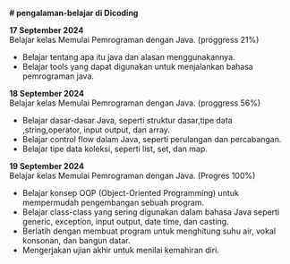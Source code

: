 **# pengalaman-belajar di Dicoding**

**17 September 2024**<br>
Belajar kelas Memulai Pemrograman dengan Java. (proggress 21%)
* Belajar tentang apa itu java dan alasan menggunakannya.
* Belajar tools yang dapat digunakan untuk menjalankan bahasa pemrograman java.

**18 September 2024**<br>
Belajar kelas Memulai Pemrograman dengan Java. (proggress 56%)
* Belajar dasar-dasar Java, seperti struktur dasar,tipe data ,string,operator, input output, dan array.
* Belajar control flow dalam Java, seperti perulangan dan percabangan.
* Belajar tipe data koleksi, seperti list, set, dan map.
  
**19 September 2024**<br>
Belajar kelas Memulai Pemrograman dengan Java. (Progres 100%)
* Belajar konsep OOP (Object-Oriented Programming) untuk mempermudah pengembangan sebuah program.
* Belajar class-class yang sering digunakan dalam bahasa Java seperti generic, exception, input output, date time, dan casting.
* Berlatih dengan membuat program untuk menghitung suhu air, vokal konsonan, dan bangun datar.
* Mengerjakan ujian akhir untuk menilai kemahiran diri.

